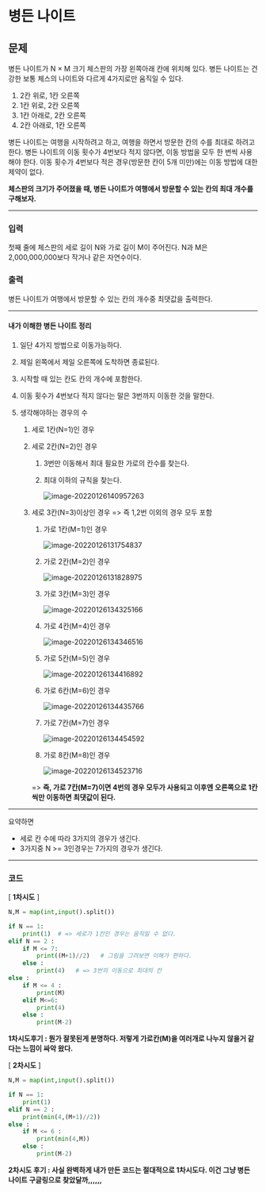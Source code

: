 # 병든 나이트

## 문제

병든 나이트가 N × M 크기 체스판의 가장 왼쪽아래 칸에 위치해 있다. 병든 나이트는 건강한 보통 체스의 나이트와 다르게 4가지로만 움직일 수 있다.

1. 2칸 위로, 1칸 오른쪽
2. 1칸 위로, 2칸 오른쪽
3. 1칸 아래로, 2칸 오른쪽
4. 2칸 아래로, 1칸 오른쪽

병든 나이트는 여행을 시작하려고 하고, 여행을 하면서 방문한 칸의 수를 최대로 하려고 한다. 병든 나이트의 이동 횟수가 4번보다 적지 않다면, 이동 방법을 모두 한 번씩 사용해야 한다. 이동 횟수가 4번보다 적은 경우(방문한 칸이 5개 미만)에는 이동 방법에 대한 제약이 없다.

**체스판의 크기가 주어졌을 때, 병든 나이트가 여행에서 방문할 수 있는 칸의 최대 개수를 구해보자.**

---

### 입력

첫째 줄에 체스판의 세로 길이 N와 가로 길이 M이 주어진다. N과 M은 2,000,000,000보다 작거나 같은 자연수이다.

### 출력

병든 나이트가 여행에서 방문할 수 있는 칸의 개수중 최댓값을 출력한다.

---

#### 내가 이해한 병든 나이트 정리

1. 일단 4가지 방법으로 이동가능하다.

2. 제일 왼쪽에서 제일 오른쪽에 도착하면 종료된다.

3. 시작할 때 있는 칸도 칸의 개수에 포함한다.

4. 이동 횟수가 4번보다 적지 않다는 말은 3번까지 이동한 것을 말한다.

5. 생각해야하는 경우의 수 

   1. 세로 1칸(N=1)인 경우

   2. 세로 2칸(N=2)인 경우

      1. 3번만 이동해서 최대 필요한 가로의 칸수를 찾는다.

      2. 최대 이하의 규칙을 찾는다.

         ![image-20220126140957263](../../../../../AppData/Roaming/Typora/typora-user-images/image-20220126140957263.png)

   3. 세로 3칸(N=3)이상인 경우 => 즉 1,2번 이외의 경우 모두 포함

      1. 가로 1칸(M=1)인 경우

         ![image-20220126131754837](../../../../../AppData/Roaming/Typora/typora-user-images/image-20220126131754837.png)

      2. 가로 2칸(M=2)인 경우

         ![image-20220126131828975](../../../../../AppData/Roaming/Typora/typora-user-images/image-20220126131828975.png)

      3. 가로 3칸(M=3)인 경우

         ![image-20220126134325166](../../../../../AppData/Roaming/Typora/typora-user-images/image-20220126134325166.png)

      4. 가로 4칸(M=4)인 경우

         ![image-20220126134346516](../../../../../AppData/Roaming/Typora/typora-user-images/image-20220126134346516.png)

      5. 가로 5칸(M=5)인 경우

         ![image-20220126134416892](../../../../../AppData/Roaming/Typora/typora-user-images/image-20220126134416892.png)

      6. 가로 6칸(M=6)인 경우

         ![image-20220126134435766](../../../../../AppData/Roaming/Typora/typora-user-images/image-20220126134435766.png)

      7. 가로 7칸(M=7)인 경우

         ![image-20220126134454592](../../../../../AppData/Roaming/Typora/typora-user-images/image-20220126134454592.png)

      8. 가로 8칸(M=8)인 경우

         ![image-20220126134523716](../../../../../AppData/Roaming/Typora/typora-user-images/image-20220126134523716.png)

      => **즉, 가로 7칸(M=7)이면 4번의 경우 모두가 사용되고 이후엔 오른쪽으로 1칸씩만 이동하면 최댓값이 된다.**

---

요약하면

- 세로 칸 수에 따라 3가지의 경우가 생긴다.
- 3가지중 N >= 3인경우는 7가지의 경우가 생긴다.

---

### 코드

[ **1차시도** ]

```python
N,M = map(int,input().split())

if N == 1:
    print(1)  # => 세로가 1칸인 경우는 움직일 수 없다.
elif N == 2 :
    if M <= 7:
        print((M+1)//2)   # 그림을 그려보면 이해가 편하다.
    else :
        print(4)   # => 3번의 이동으로 최대의 칸
else :
    if M <= 4 :
        print(M)
    elif M<=6:
        print(4)
    else : 
        print(M-2)
```

**1차시도후기 : 뭔가 잘못된게 분명하다. 저렇게 가로칸(M)을 여러개로 나누지 않을거 같다는 느낌이 싸악 왔다.**

[ **2차시도** ]

```python
N,M = map(int,input().split())

if N == 1:
    print(1)
elif N == 2 :
    print(min(4,(M+1)//2))
else :
    if M <= 6 :
        print(min(4,M))
    else : 
        print(M-2)
```

**2차시도 후기 : 사실 완벽하게 내가 만든 코드는 절대적으로 1차시도다. 이건 그냥 병든 나이트 구글링으로 찾았달까,,,,,,**
